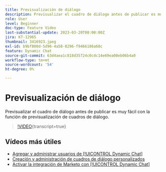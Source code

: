 ```yaml
---
title: Previsualización de diálogo
description: Previsualizar el cuadro de diálogo antes de publicar es muy fácil con la función de previsualización de cuadros de diálogo.
role: User
level: Beginner
doc-type: Feature Video
last-substantial-update: 2023-03-20T00:00:00Z
jira: KT-12965
thumbnail: 3416923.jpeg
exl-id: b9bf800d-5d96-4a58-8296-f9466186a68c
feature: Dynamic Chat
source-git-commit: 63d4aea1c818d35724c0cdc14e69ea00eb06b4a0
workflow-type: tm+mt
source-wordcount: '54'
ht-degree: 0%

---
```


# Previsualización de diálogo

Previsualizar el cuadro de diálogo antes de publicar es muy fácil con la función de previsualización de cuadros de diálogo.

>[!VIDEO](https://video.tv.adobe.com/v/3436851/?quality=12&learn=on&captions=spa){transcript=true}

## Vídeos más útiles

* [Agregar y administrar usuarios de [!UICONTROL Dynamic Chat]](user-management.md)
* [Creación y administración de cuadros de diálogo personalizados](dialogue-management.md)
* [Activar la integración de Marketo con [!UICONTROL Dynamic Chat]](marketo-integration.md)
